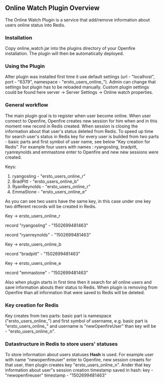 <h2>Online Watch Plugin Overview</h2>

The Online Watch Plugin is a service that add/remove information about users online status into Redis.

<h3>Installation</h3>
Copy online_watch.jar into the plugins directory of your Openfire installation. The
    plugin will then be automatically deployed.

<h3>Using the Plugin</h3>
After plugin was installed first time it use default settings (url - "localhost", port - "6379", namespace -  "ersto_users_online_").
Admin can change that settings but plugin has to be reloaded manually.
Custom plugin settings could be found here server -> Server Settings -> Online watch properties.


<h3>General workflow</h3>
The main plugin goal is to register when user become online. When user connect to Openfire, Openfire creates new session for him when and in this moment new record in Redis created. When session is closing the information about that user's status deleted from Redis.
To speed up time for search user's status in Redis key for every user is builded from two parts - basic parts and first symbol of user name, see below "Key creation for Redis". For example four users with names : ryangosling, bradpitt, ryanreynolds and emmastone enter to Openfire and new new sessions were created.

Keys:
1) ryangosling - "ersto_users_online_r"
2) BradPitt - "ersto_users_online_b"
3) RyanReynolds - "ersto_users_online_r"
4) EmmaStone - "ersto_users_online_e"

 As you can see two users have the same key, in this case under one key two different records will be created in Redis.
 
 <p>Key -> ersto_users_online_r</p>
 <p>record "ryangosling" - "1502699481463"</p>
 <p>record "ryanreynolds" - "1502699481463"</p>
 <p>Key -> ersto_users_online_b</p>
 <p>record "bradpitt" - "1502699481463"</p>
 <p>Key -> ersto_users_online_e</p>
 <p>record "emmastone" - "1502699481463"</p>
  
 Also when plugin starts in first time then it search for all online users and save information abouts their status to Redis. When plugin is removing from Openfire than all information that were saved to Redis will be deleted.
 
 <h3>Key creation for Redis</h3>
 Key creates from two parts: basic part is namespace ("ersto_users_online_") and first symbol of username, e.g. basic part is "ersto_users_online_" and username is "newOpenfireUser" than key will be - "ersto_users_online_n".
 
 <h3>Datastructure in Redis to store users' statuses</h3>
 To store information about users statuses <b>Hash</b> is used. 
 For example user with name "newopenfireuser" enter to Openfire, new session creaets for that user, then plugin creates key  "ersto_users_online_n". Ander that key information about user"s session creation timestamp saved in hash: 
 key - "newopenfireuser" 
 timestamp - "1502699481463"
 
